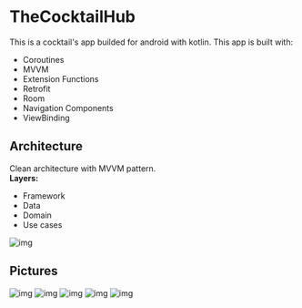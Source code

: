 # TheCocktailHub
This is a cocktail's app builded for android with kotlin. This app is built with:  
- Coroutines
- MVVM
- Extension Functions
- Retrofit
- Room
- Navigation Components
- ViewBinding
## Architecture
Clean architecture with MVVM pattern.  
**Layers:**  
- Framework  
- Data  
- Domain  
- Use cases

![img](https://i.imgur.com/1ODDW5p.png?1[/img])  

## Pictures

![img](https://i.imgur.com/DlCKb25.jpg?1[/img])
![img](https://i.imgur.com/LHVX12F.jpg?1[/img])
![img](https://i.imgur.com/6dqoMbn.jpg?1[/img])
![img](https://i.imgur.com/4v0AHHv.jpg?1[/img])
![img](https://i.imgur.com/c7K1WnT.jpg?1[/img])
